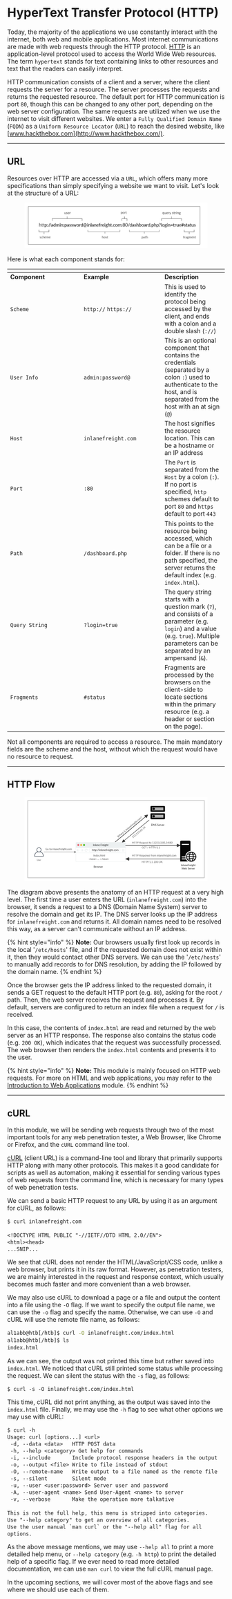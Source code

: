 # HyperText Transfer Protocol (HTTP)

Today, the majority of the applications we use constantly interact with the internet, both web and mobile applications. Most internet communications are made with web requests through the HTTP protocol. [HTTP](https://tools.ietf.org/html/rfc2616) is an application-level protocol used to access the World Wide Web resources. The term `hypertext` stands for text containing links to other resources and text that the readers can easily interpret.

HTTP communication consists of a client and a server, where the client requests the server for a resource. The server processes the requests and returns the requested resource. The default port for HTTP communication is port `80`, though this can be changed to any other port, depending on the web server configuration. The same requests are utilized when we use the internet to visit different websites. We enter a `Fully Qualified Domain Name` (`FQDN`) as a `Uniform Resource Locator` (`URL`) to reach the desired website, like [www.hackthebox.com](http://www.hackthebox.com/).

***

## URL

Resources over HTTP are accessed via a `URL`, which offers many more specifications than simply specifying a website we want to visit. Let's look at the structure of a URL:

<figure><img src="../../../../.gitbook/assets/image (4) (1).png" alt=""><figcaption></figcaption></figure>

Here is what each component stands for:

<table data-header-hidden><thead><tr><th width="156.272705078125"></th><th width="173.18182373046875"></th><th></th></tr></thead><tbody><tr><td><strong>Component</strong></td><td><strong>Example</strong></td><td><strong>Description</strong></td></tr><tr><td><code>Scheme</code></td><td><code>http://</code> <code>https://</code></td><td>This is used to identify the protocol being accessed by the client, and ends with a colon and a double slash (<code>://</code>)</td></tr><tr><td><code>User Info</code></td><td><code>admin:password@</code></td><td>This is an optional component that contains the credentials (separated by a colon <code>:</code>) used to authenticate to the host, and is separated from the host with an at sign (<code>@</code>)</td></tr><tr><td><code>Host</code></td><td><code>inlanefreight.com</code></td><td>The host signifies the resource location. This can be a hostname or an IP address</td></tr><tr><td><code>Port</code></td><td><code>:80</code></td><td>The <code>Port</code> is separated from the <code>Host</code> by a colon (<code>:</code>). If no port is specified, <code>http</code> schemes default to port <code>80</code> and <code>https</code> default to port <code>443</code></td></tr><tr><td><code>Path</code></td><td><code>/dashboard.php</code></td><td>This points to the resource being accessed, which can be a file or a folder. If there is no path specified, the server returns the default index (e.g. <code>index.html</code>).</td></tr><tr><td><code>Query String</code></td><td><code>?login=true</code></td><td>The query string starts with a question mark (<code>?</code>), and consists of a parameter (e.g. <code>login</code>) and a value (e.g. <code>true</code>). Multiple parameters can be separated by an ampersand (<code>&#x26;</code>).</td></tr><tr><td><code>Fragments</code></td><td><code>#status</code></td><td>Fragments are processed by the browsers on the client-side to locate sections within the primary resource (e.g. a header or section on the page).</td></tr></tbody></table>

Not all components are required to access a resource. The main mandatory fields are the scheme and the host, without which the request would have no resource to request.

***

## HTTP Flow

<figure><img src="../../../../.gitbook/assets/image (1) (1) (1) (1) (1) (1) (1) (1) (1).png" alt=""><figcaption></figcaption></figure>

The diagram above presents the anatomy of an HTTP request at a very high level. The first time a user enters the URL (`inlanefreight.com`) into the browser, it sends a request to a DNS (Domain Name System) server to resolve the domain and get its IP. The DNS server looks up the IP address for `inlanefreight.com` and returns it. All domain names need to be resolved this way, as a server can't communicate without an IP address.

{% hint style="info" %}
**Note:** Our browsers usually first look up records in the local '`/etc/hosts`' file, and if the requested domain does not exist within it, then they would contact other DNS servers. We can use the '`/etc/hosts`' to manually add records to for DNS resolution, by adding the IP followed by the domain name.
{% endhint %}

Once the browser gets the IP address linked to the requested domain, it sends a GET request to the default HTTP port (e.g. `80`), asking for the root `/` path. Then, the web server receives the request and processes it. By default, servers are configured to return an index file when a request for `/` is received.

In this case, the contents of `index.html` are read and returned by the web server as an HTTP response. The response also contains the status code (e.g. `200 OK`), which indicates that the request was successfully processed. The web browser then renders the `index.html` contents and presents it to the user.

{% hint style="info" %}
**Note:** This module is mainly focused on HTTP web requests. For more on HTML and web applications, you may refer to the [Introduction to Web Applications](https://academy.hackthebox.com/module/details/75) module.
{% endhint %}

***

## cURL

In this module, we will be sending web requests through two of the most important tools for any web penetration tester, a Web Browser, like Chrome or Firefox, and the `cURL` command line tool.

[cURL](https://curl.haxx.se/) (client URL) is a command-line tool and library that primarily supports HTTP along with many other protocols. This makes it a good candidate for scripts as well as automation, making it essential for sending various types of web requests from the command line, which is necessary for many types of web penetration tests.

We can send a basic HTTP request to any URL by using it as an argument for cURL, as follows:

```shell-session
$ curl inlanefreight.com

<!DOCTYPE HTML PUBLIC "-//IETF//DTD HTML 2.0//EN">
<html><head>
...SNIP...
```

We see that cURL does not render the HTML/JavaScript/CSS code, unlike a web browser, but prints it in its raw format. However, as penetration testers, we are mainly interested in the request and response context, which usually becomes much faster and more convenient than a web browser.

We may also use cURL to download a page or a file and output the content into a file using the `-O` flag. If we want to specify the output file name, we can use the `-o` flag and specify the name. Otherwise, we can use `-O` and cURL will use the remote file name, as follows:

```bash
al1abb@htb[/htb]$ curl -O inlanefreight.com/index.html
al1abb@htb[/htb]$ ls
index.html
```

As we can see, the output was not printed this time but rather saved into `index.html`. We noticed that cURL still printed some status while processing the request. We can silent the status with the `-s` flag, as follows:

```shell-session
$ curl -s -O inlanefreight.com/index.html
```

This time, cURL did not print anything, as the output was saved into the `index.html` file. Finally, we may use the `-h` flag to see what other options we may use with cURL:

```shell-session
$ curl -h
Usage: curl [options...] <url>
 -d, --data <data>   HTTP POST data
 -h, --help <category> Get help for commands
 -i, --include       Include protocol response headers in the output
 -o, --output <file> Write to file instead of stdout
 -O, --remote-name   Write output to a file named as the remote file
 -s, --silent        Silent mode
 -u, --user <user:password> Server user and password
 -A, --user-agent <name> Send User-Agent <name> to server
 -v, --verbose       Make the operation more talkative

This is not the full help, this menu is stripped into categories.
Use "--help category" to get an overview of all categories.
Use the user manual `man curl` or the "--help all" flag for all options.
```

As the above message mentions, we may use `--help all` to print a more detailed help menu, or `--help category` (e.g. `-h http`) to print the detailed help of a specific flag. If we ever need to read more detailed documentation, we can use `man curl` to view the full cURL manual page.

In the upcoming sections, we will cover most of the above flags and see where we should use each of them.
